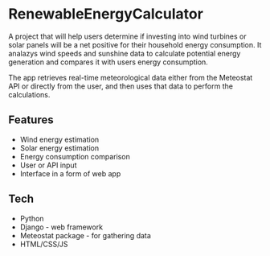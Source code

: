# RenewableEnergyCalculator

A project that will help users determine if investing into wind turbines or solar panels will be a net positive for their household energy consumption. It analazys wind speeds and sunshine data to calculate potential energy generation and compares it with users energy consumption.

The app retrieves real-time meteorological data either from the Meteostat API or directly from the user, and then uses that data to perform the calculations.

## Features
- Wind energy estimation
- Solar energy estimation
- Energy consumption comparison
- User or API input
- Interface in a form of web app

## Tech
- Python
- Django - web framework
- Meteostat package - for gathering data
- HTML/CSS/JS
